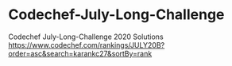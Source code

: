 # Codechef-July-Long-Challenge
Codechef July-Long-Challenge 2020 Solutions 
https://www.codechef.com/rankings/JULY20B?order=asc&search=karankc27&sortBy=rank
